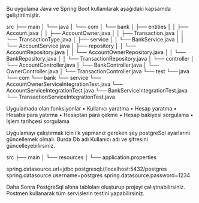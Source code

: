 Bu uygulama Java ve Spring Boot kullanılarak aşağıdaki kapsamda geliştirilmiştir.

src
├── main
│   └── java
│       └── com
│           └── bank
│               ├── entities
│               │   ├── Account.java
│               │   ├── AccountOwner.java
│               │   ├── Transaction.java
│               │   └── TransactionType.java
│               ├── service
│               │   └── BankService.java
│               │   └── AccountService.java
│               ├── repository
│               │   └── AccountRepository.java
│               │   └── AccountOwnerRepository.java
│               │   └── BankRepository.java
│               │   └── TransactionRepository.java
│               └── controller
│                   └── AccountController.java
│                   └── BankController.java
│                   └── OwnerController.java
│                   └── TransactionController.java
└── test
    └── java
        └── com
            └── bank
                └── service
                    └── AccountOwnerServiceIntegrationTest.java
                    └── AccountServiceIntegrationTest.java
                    └── BankServiceIntegrationTest.java
                    └── TransactionServiceIntegrationTest.java
                    

Uygulamada olan fonksiyonlar
• Kullanıcı yaratma
• Hesap yaratma
• Hesaba para yatırma
• Hesaptan para çekme
• Hesap bakiyesi sorgulama
• İşlem tarihçesi sorgulama

Uygulamayı çalıştırmak için ilk yapmanız gereken şey postgreSql ayarlarını güncellemek olmalı. 
Burda Db adı Kullanıcı adı ve şifresini güncelleyebilirsiniz.

src
├── main
│   └── resources
│       └── application.properties

spring.datasource.url=jdbc:postgresql://localhost:5432/postgres
spring.datasource.username=postgres
spring.datasource.password=1234

Daha Sonra PostgreSql altına tabloları oluşturup projeyi çalıştrıabilirsiniz. Postmen kullanarak tüm servislerin testini yapabilirsiniz.
